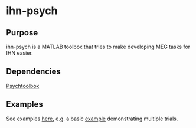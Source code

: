# ihn-psych
## Purpose
ihn-psych is a MATLAB toolbox that tries to make developing MEG tasks for IHN easier.
## Dependencies
[Psychtoolbox](http://psychtoolbox.org/)
## Examples
See examples [here](toolbox/+ihn/+example), e.g. a basic [example](toolbox/+ihn/+example/trials.m) demonstrating multiple trials.
